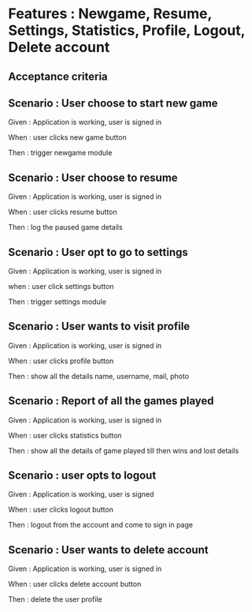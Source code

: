 
# Features : Newgame, Resume, Settings, Statistics, Profile, Logout, Delete account

## Acceptance criteria

## Scenario : User choose to start new game

Given : Application is working, user is signed in

When : user clicks new game button

Then : trigger newgame module

## Scenario : User choose to resume

Given : Application is working, user is signed in

When : user clicks resume button

Then : log the paused game details

## Scenario : User opt to go to settings

Given : Application is working, user is signed in

when : user click settings button

Then : trigger settings module

## Scenario : User wants to visit profile

Given : Application is working, user is signed in

When : user clicks profile button

Then : show all the details name, username, mail, photo

## Scenario : Report of all the games played

Given : Application is working, user is signed in

When : user clicks statistics button

Then : show all the details of game played till then wins and lost details

## Scenario : user opts to logout

Given : Application is working, user is signed

When : user clicks logout button

Then : logout from the account and come to sign in page

## Scenario : User wants to delete account

Given : Application is working, user is signed in

When : user clicks delete account button

Then : delete the user profile
